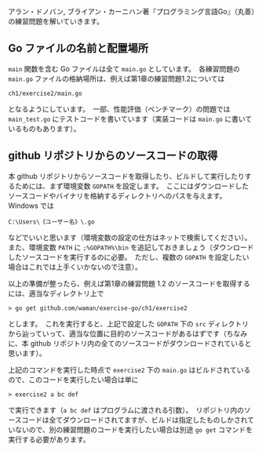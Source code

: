 アラン・ドノバン, ブライアン・カーニハン著『プログラミング言語Go』（丸善）の練習問題を解いていきます。

## Go ファイルの名前と配置場所
`main` 関数を含む Go ファイルは全て `main.go` としています。　各練習問題の `main.go` ファイルの格納場所は、例えば第1章の練習問題1.2については

  `ch1/exercise2/main.go`
  
となるようにしています。　一部、性能評価（ベンチマーク）の問題では `main_test.go` にテストコードを書いています（実装コードは `main.go` に書いているものもあります）。

## github リポジトリからのソースコードの取得
本 github リポジトリからソースコードを取得したり、ビルドして実行したりするためには、まず環境変数 `GOPATH` を設定します。　ここにはダウンロードしたソースコードやバイナリを格納するディレクトリへのパスを与えます。　Windows では

  `C:\Users\《ユーザー名》\.go`
  
などでいいと思います（環境変数の設定の仕方はネットで検索してください）。　また、環境変数 `PATH` に `;%GOPATH%\bin` を追記しておきましょう（ダウンロードしたソースコードを実行するのに必要。　ただし、複数の `GOPATH` を設定したい場合はこれでは上手くいかないので注意）。

以上の準備が整ったら、例えば第1章の練習問題 1.2 のソースコードを取得するには、適当なディレクトリ上で

  `> go get github.com/waman/exercise-go/ch1/exercise2`
  
とします。　これを実行すると、上記で設定した `GOPATH` 下の `src` ディレクトリから辿っていって、適当な位置に目的のソースコードがあるはずです（ちなみに、本 github リポジトリ内の全てのソースコードがダウンロードされていると思います）。

上記のコマンドを実行した時点で `exercise2` 下の `main.go` はビルドされているので、このコードを実行したい場合は単に

  `> exercise2 a bc def`
  
で実行できます（`a bc def` はプログラムに渡される引数）。　リポジトリ内のソースコードは全てダウンロードされてますが、ビルドは指定したものしかされていないので、別の練習問題のコードを実行したい場合は別途 `go get` コマンドを実行する必要があります。